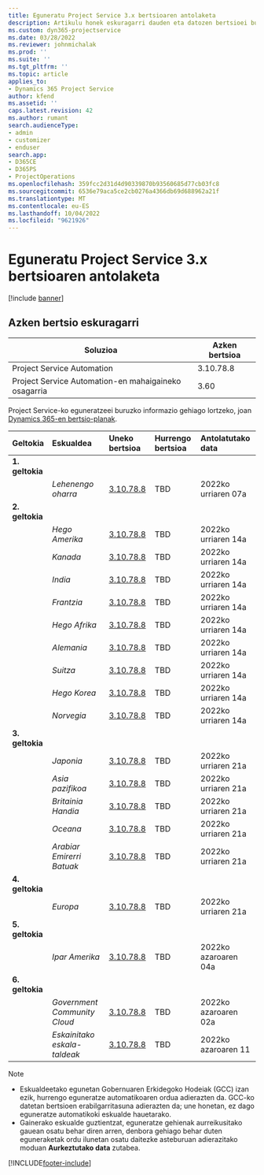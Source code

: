 ```yaml
---
title: Eguneratu Project Service 3.x bertsioaren antolaketa
description: Artikulu honek eskuragarri dauden eta datozen bertsioei buruzko informazioa eskaintzen du Dynamics 365 Project Service Automation.
ms.custom: dyn365-projectservice
ms.date: 03/28/2022
ms.reviewer: johnmichalak
ms.prod: ''
ms.suite: ''
ms.tgt_pltfrm: ''
ms.topic: article
applies_to:
- Dynamics 365 Project Service
author: kfend
ms.assetid: ''
caps.latest.revision: 42
ms.author: rumant
search.audienceType:
- admin
- customizer
- enduser
search.app:
- D365CE
- D365PS
- ProjectOperations
ms.openlocfilehash: 359fcc2d31d4d90339870b93560685d77cb03fc8
ms.sourcegitcommit: 6536e79aca5ce2cb0276a4366db69d688962a21f
ms.translationtype: MT
ms.contentlocale: eu-ES
ms.lasthandoff: 10/04/2022
ms.locfileid: "9621926"
---
```

# <a name="update-release-schedule-for-project-service-3x"></a>Eguneratu Project Service 3.x bertsioaren antolaketa

[!include [banner](../includes/psa-now-project-operations.md)]

## <a name="latest-version-availability"></a>Azken bertsio eskuragarri

| Soluzioa  | Azken bertsioa |
|-------|----|
| Project Service Automation    | 3.10.78.8 |
| Project Service Automation-en mahaigaineko osagarria                | 3.60          |

Project Service-ko eguneratzeei buruzko informazio gehiago lortzeko, joan [Dynamics 365-en bertsio-planak](/dynamics365/release-plans/). 

| Geltokia  | Eskualdea | Uneko bertsioa | Hurrengo bertsioa |  Antolatutako data
| :---   | :---   | :---   | :---   |:---   |         
|<strong>1. geltokia</strong> | |  |  | |
| | <i>Lehenengo oharra</i> | [3.10.78.8](whats-new-ur-47.md)| TBD | 2022ko urriaren 07a
|<strong>2. geltokia</strong> | |  |  | |
| | <i>Hego Amerika</i> | [3.10.78.8](whats-new-ur-47.md) | TBD | 2022ko urriaren 14a
| | <i>Kanada</i> | [3.10.78.8](whats-new-ur-47.md) | TBD | 2022ko urriaren 14a
| | <i>India</i> | [3.10.78.8](whats-new-ur-47.md) | TBD | 2022ko urriaren 14a
| | <i>Frantzia</i> | [3.10.78.8](whats-new-ur-47.md) | TBD | 2022ko urriaren 14a
| | <i>Hego Afrika</i> | [3.10.78.8](whats-new-ur-47.md) | TBD | 2022ko urriaren 14a
| | <i>Alemania</i> | [3.10.78.8](whats-new-ur-47.md) | TBD | 2022ko urriaren 14a
| | <i>Suitza</i> | [3.10.78.8](whats-new-ur-47.md) | TBD | 2022ko urriaren 14a
| | <i>Hego Korea</i> | [3.10.78.8](whats-new-ur-47.md) | TBD | 2022ko urriaren 14a
| | <i>Norvegia</i> | [3.10.78.8](whats-new-ur-47.md) | TBD | 2022ko urriaren 14a
|<strong>3. geltokia</strong> | |  |  | |
| | <i>Japonia</i> | [3.10.78.8](whats-new-ur-47.md) | TBD | 2022ko urriaren 21a
| | <i>Asia pazifikoa</i> | [3.10.78.8](whats-new-ur-47.md) | TBD | 2022ko urriaren 21a
| | <i>Britainia Handia</i> | [3.10.78.8](whats-new-ur-47.md) | TBD | 2022ko urriaren 21a
| | <i>Oceana</i> | [3.10.78.8](whats-new-ur-47.md) | TBD | 2022ko urriaren 21a
| | <i>Arabiar Emirerri Batuak</i> | [3.10.78.8](whats-new-ur-47.md) | TBD | 2022ko urriaren 21a
|<strong>4. geltokia</strong> | |  |  | |
| | <i>Europa</i> | [3.10.78.8](whats-new-ur-47.md) | TBD | 2022ko urriaren 21a
|<strong>5. geltokia</strong> | |  |  | |
| | <i>Ipar Amerika</i> | [3.10.78.8](whats-new-ur-47.md) | TBD | 2022ko azaroaren 04a
|<strong>6. geltokia</strong> | |  |  | |
| | <i>Government Community Cloud</i> | [3.10.78.8](whats-new-ur-47.md) | TBD | 2022ko azaroaren 02a
| | <i>Eskainitako eskala-taldeak</i> | [3.10.78.8](whats-new-ur-47.md) | TBD | 2022ko azaroaren 11




>[!Note]
> - Eskualdeetako egunetan Gobernuaren Erkidegoko Hodeiak (GCC) izan ezik, hurrengo eguneratze automatikoaren ordua adierazten da. GCC-ko datetan bertsioen erabilgarritasuna adierazten da; une honetan, ez dago eguneratze automatikoki eskualde hauetarako.
> - Gainerako eskualde guztientzat, eguneratze gehienak aurreikusitako gauean osatu behar diren arren, denbora gehiago behar duten eguneraketak ordu ilunetan osatu daitezke asteburuan adierazitako moduan **Aurkeztutako data** zutabea.


[!INCLUDE[footer-include](../includes/footer-banner.md)]

